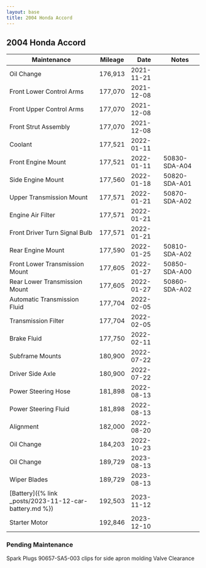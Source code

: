 ```yaml
---
layout: base
title: 2004 Honda Accord
---
```


## 2004 Honda Accord

Maintenance | Mileage | Date | Notes
---|---|---|---
Oil Change | 176,913 | 2021-11-21 |
Front Lower Control Arms | 177,070 | 2021-12-08 |
Front Upper Control Arms | 177,070 | 2021-12-08 |
Front Strut Assembly | 177,070 | 2021-12-08 |
Coolant | 177,521 | 2022-01-11 |
Front Engine Mount | 177,521 | 2022-01-11 | 50830-SDA-A04
Side Engine Mount | 177,560 | 2022-01-18 | 50820-SDA-A01
Upper Transmission Mount | 177,571 | 2022-01-21 | 50870-SDA-A02
Engine Air Filter | 177,571 | 2022-01-21 |
Front Driver Turn Signal Bulb | 177,571 |2022-01-21 |
Rear Engine Mount | 177,590 | 2022-01-25 | 50810-SDA-A02
Front Lower Transmission Mount | 177,605 | 2022-01-27 | 50850-SDA-A00
Rear Lower Transmission Mount | 177,605 | 2022-01-27 | 50860-SDA-A02
Automatic Transmission Fluid | 177,704 | 2022-02-05 |
Transmission Filter | 177,704 | 2022-02-05 |
Brake Fluid | 177,750 | 2022-02-11 |
Subframe Mounts | 180,900 | 2022-07-22 |
Driver Side Axle | 180,900 | 2022-07-22 |
Power Steering Hose | 181,898 | 2022-08-13 |
Power Steering Fluid | 181,898 | 2022-08-13 |
Alignment | 182,000 | 2022-08-20 |
Oil Change | 184,203 | 2022-10-23 |
Oil Change | 189,729 | 2023-08-13 |
Wiper Blades | 189,729 | 2023-08-13 |
[Battery]({% link _posts/2023-11-12-car-battery.md %}) | 192,503 | 2023-11-12 |
Starter Motor | 192,846 | 2023-12-10 |

### Pending Maintenance

Spark Plugs
90657-SA5-003 clips for side apron molding
Valve Clearance